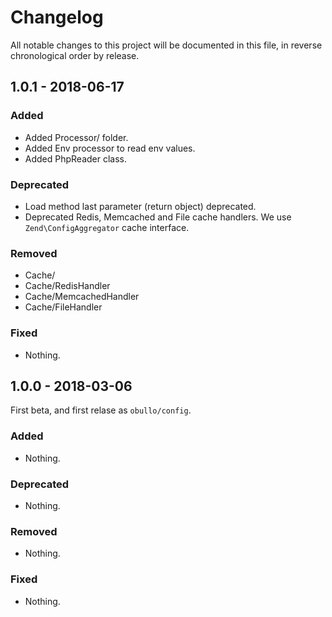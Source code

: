 
# Changelog

All notable changes to this project will be documented in this file, in reverse chronological order by release.

## 1.0.1 - 2018-06-17

### Added

- Added Processor/ folder.
- Added Env processor to read env values.
- Added PhpReader class.

### Deprecated

- Load method last parameter (return object) deprecated.
- Deprecated Redis, Memcached and File cache handlers. We use `Zend\ConfigAggregator` cache interface.

### Removed

- Cache/
- Cache/RedisHandler
- Cache/MemcachedHandler
- Cache/FileHandler

### Fixed

- Nothing.

## 1.0.0 - 2018-03-06

First beta, and first relase as `obullo/config`.

### Added

- Nothing.

### Deprecated

- Nothing.

### Removed

- Nothing.

### Fixed

- Nothing.